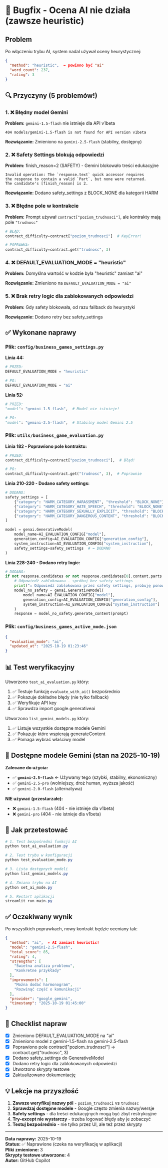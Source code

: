 # 🐛 Bugfix - Ocena AI nie działa (zawsze heuristic)

## Problem

Po włączeniu trybu AI, system nadal używał oceny heurystycznej:
```json
{
  "method": "heuristic",  ← powinno być "ai"
  "word_count": 237,
  "rating": 3
}
```

## 🔍 Przyczyny (5 problemów!)

### 1. ❌ Błędny model Gemini
**Problem:** `gemini-1.5-flash` nie istnieje dla API v1beta
```
404 models/gemini-1.5-flash is not found for API version v1beta
```

**Rozwiązanie:** Zmieniono na `gemini-2.5-flash` (stabilny, dostępny)

### 2. ❌ Safety Settings blokują odpowiedzi
**Problem:** finish_reason=2 (SAFETY) - Gemini blokowało treści edukacyjne
```
Invalid operation: The `response.text` quick accessor requires 
the response to contain a valid `Part`, but none were returned. 
The candidate's [finish_reason] is 2.
```

**Rozwiązanie:** Dodano safety_settings z BLOCK_NONE dla kategorii HARM

### 3. ❌ Błędne pole w kontrakcie
**Problem:** Prompt używał `contract["poziom_trudnosci"]`, ale kontrakty mają pole `"trudnosc"`
```python
# BŁĄD:
contract_difficulty=contract["poziom_trudnosci"]  # KeyError!

# POPRAWKA:
contract_difficulty=contract.get("trudnosc", 3)
```

### 4. ❌ DEFAULT_EVALUATION_MODE = "heuristic"
**Problem:** Domyślna wartość w kodzie była "heuristic" zamiast "ai"

**Rozwiązanie:** Zmieniono na `DEFAULT_EVALUATION_MODE = "ai"`

### 5. ❌ Brak retry logic dla zablokowanych odpowiedzi
**Problem:** Gdy safety blokowała, od razu fallback do heurystyki

**Rozwiązanie:** Dodano retry bez safety_settings

## ✅ Wykonane naprawy

### Plik: `config/business_games_settings.py`

**Linia 44:**
```python
# PRZED:
DEFAULT_EVALUATION_MODE = "heuristic"

# PO:
DEFAULT_EVALUATION_MODE = "ai"
```

**Linia 52:**
```python
# PRZED:
"model": "gemini-1.5-flash",  # Model nie istnieje!

# PO:
"model": "gemini-2.5-flash",  # Stabilny model Gemini 2.5
```

### Plik: `utils/business_game_evaluation.py`

**Linia 182 - Poprawiono pole kontraktu:**
```python
# PRZED:
contract_difficulty=contract["poziom_trudnosci"],  # Błąd!

# PO:
contract_difficulty=contract.get("trudnosc", 3),  # Poprawnie
```

**Linia 210-220 - Dodano safety settings:**
```python
# DODANO:
safety_settings = [
    {"category": "HARM_CATEGORY_HARASSMENT", "threshold": "BLOCK_NONE"},
    {"category": "HARM_CATEGORY_HATE_SPEECH", "threshold": "BLOCK_NONE"},
    {"category": "HARM_CATEGORY_SEXUALLY_EXPLICIT", "threshold": "BLOCK_NONE"},
    {"category": "HARM_CATEGORY_DANGEROUS_CONTENT", "threshold": "BLOCK_NONE"},
]

model = genai.GenerativeModel(
    model_name=AI_EVALUATION_CONFIG["model"],
    generation_config=AI_EVALUATION_CONFIG["generation_config"],
    system_instruction=AI_EVALUATION_CONFIG["system_instruction"],
    safety_settings=safety_settings  # ← DODANO
)
```

**Linia 228-240 - Dodano retry logic:**
```python
# DODANO:
if not response.candidates or not response.candidates[0].content.parts:
    # Odpowiedź zablokowana - spróbuj bez safety settings
    print("⚠️ Odpowiedź zablokowana przez safety settings, próbuję ponownie bez nich...")
    model_no_safety = genai.GenerativeModel(
        model_name=AI_EVALUATION_CONFIG["model"],
        generation_config=AI_EVALUATION_CONFIG["generation_config"],
        system_instruction=AI_EVALUATION_CONFIG["system_instruction"]
    )
    response = model_no_safety.generate_content(prompt)
```

### Plik: `config/business_games_active_mode.json`

```json
{
  "evaluation_mode": "ai",
  "updated_at": "2025-10-19 01:23:46"
}
```

## 📊 Test weryfikacyjny

Utworzono `test_ai_evaluation.py` który:
1. ✅ Testuje funkcję `evaluate_with_ai()` bezpośrednio
2. ✅ Pokazuje dokładne błędy (nie tylko fallback)
3. ✅ Weryfikuje API key
4. ✅ Sprawdza import google.generativeai

Utworzono `list_gemini_models.py` który:
1. ✅ Listuje wszystkie dostępne modele Gemini
2. ✅ Pokazuje które wspierają generateContent
3. ✅ Pomaga wybrać właściwy model

## 🎯 Dostępne modele Gemini (stan na 2025-10-19)

**Zalecane do użycia:**
- ✅ **`gemini-2.5-flash`** ← Używamy tego (szybki, stabilny, ekonomiczny)
- ✅ `gemini-2.5-pro` (wolniejszy, droż human, wyższa jakość)
- ✅ `gemini-2.0-flash` (alternatywa)

**NIE używać (przestarzałe):**
- ❌ `gemini-1.5-flash` (404 - nie istnieje dla v1beta)
- ❌ `gemini-pro` (404 - nie istnieje dla v1beta)

## 🚀 Jak przetestować

```powershell
# 1. Test bezpośredni funkcji AI
python test_ai_evaluation.py

# 2. Test trybu w konfiguracji
python test_evaluation_mode.py

# 3. Lista dostępnych modeli
python list_gemini_models.py

# 4. Zmiana trybu na AI
python set_ai_mode.py

# 5. Restart aplikacji
streamlit run main.py
```

## ✅ Oczekiwany wynik

Po wszystkich poprawkach, nowy kontrakt będzie oceniany tak:

```json
{
  "method": "ai",  ← AI zamiast heuristic!
  "model": "gemini-2.5-flash",
  "total_score": 85,
  "rating": 4,
  "strengths": [
    "Świetna analiza problemu",
    "Konkretne przykłady"
  ],
  "improvements": [
    "Można dodać harmonogram",
    "Rozwinąć część o komunikacji"
  ],
  "provider": "google_gemini",
  "timestamp": "2025-10-19 01:45:00"
}
```

## 📝 Checklist napraw

- [x] Zmieniono DEFAULT_EVALUATION_MODE na "ai"
- [x] Zmieniono model z gemini-1.5-flash na gemini-2.5-flash
- [x] Poprawiono pole contract["poziom_trudnosci"] → contract.get("trudnosc", 3)
- [x] Dodano safety_settings do GenerativeModel
- [x] Dodano retry logic dla zablokowanych odpowiedzi
- [x] Utworzono skrypty testowe
- [x] Zaktualizowano dokumentację

## 💡 Lekcje na przyszłość

1. **Zawsze weryfikuj nazwy pól** - `poziom_trudnosci` vs `trudnosc`
2. **Sprawdzaj dostępne modele** - Google często zmienia nazwy/wersje
3. **Safety settings** - dla treści edukacyjnych mogą być zbyt restrykcyjne
4. **Try-except nie wystarczy** - trzeba logować błędy aby je zobaczyć
5. **Testuj bezpośrednio** - nie tylko przez UI, ale też przez skrypty

---

**Data naprawy:** 2025-10-19  
**Status:** ✅ Naprawione (czeka na weryfikację w aplikacji)  
**Pliki zmienione:** 3  
**Skrypty testowe utworzone:** 4  
**Autor:** GitHub Copilot
